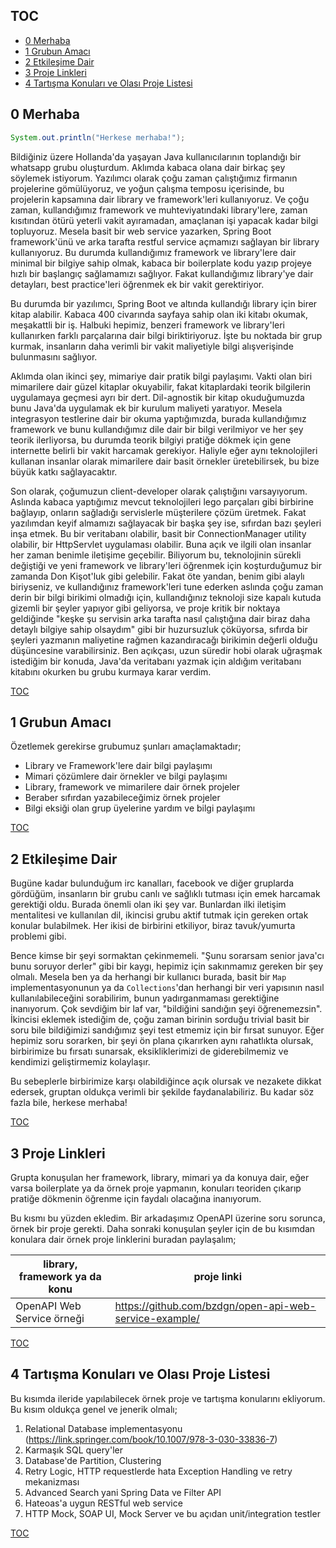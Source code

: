 TOC
---
- [0 Merhaba](#0-merhaba) <br/>
- [1 Grubun Amacı](#1-grubun-amacı) <br/>
- [2 Etkileşime Dair](#2-etkileşime-dair) <br/>
- [3 Proje Linkleri](#3-proje-linkleri)  <br/>
- [4 Tartışma Konuları ve Olası Proje Listesi](#4-tartışma-konuları-ve-olası-proje-listesi) <br/>


 0 Merhaba
----------
```java
System.out.println("Herkese merhaba!");
```

Bildiğiniz üzere Hollanda'da yaşayan Java kullanıcılarının toplandığı bir whatsapp grubu oluşturdum. Aklımda kabaca olana dair birkaç şey söylemek istiyorum. Yazılımcı olarak çoğu zaman çalıştığımız firmanın projelerine gömülüyoruz, ve yoğun çalışma temposu içerisinde, bu projelerin kapsamına dair library ve framework'leri kullanıyoruz. Ve çoğu zaman, kullandığımız framework ve muhteviyatındaki library'lere, zaman kısıtından ötürü yeterli vakit ayıramadan, amaçlanan işi yapacak kadar bilgi topluyoruz. Mesela basit bir web service yazarken, Spring Boot framework'ünü ve arka tarafta restful service açmamızı sağlayan bir library kullanıyoruz. Bu durumda kullandığımız framework ve library'lere dair minimal bir bilgiye sahip olmak, kabaca bir boilerplate kodu yazıp projeye hızlı bir başlangıç sağlamamızı sağlıyor. Fakat kullandığımız library'ye dair detayları, best practice'leri öğrenmek ek bir vakit gerektiriyor.

Bu durumda bir yazılımcı, Spring Boot ve altında kullandığı library için birer kitap alabilir. Kabaca 400 civarında sayfaya sahip olan iki kitabı okumak, meşakattli bir iş. Halbuki hepimiz, benzeri framework ve library'leri kullanırken farklı parçalarına dair bilgi biriktiriyoruz. İşte bu noktada bir grup kurmak, insanların daha verimli bir vakit maliyetiyle bilgi alışverişinde bulunmasını sağlıyor.

Aklımda olan ikinci şey, mimariye dair pratik bilgi paylaşımı. Vakti olan biri mimarilere dair güzel kitaplar okuyabilir, fakat kitaplardaki teorik bilgilerin uygulamaya geçmesi ayrı bir dert. Dil-agnostik bir kitap okuduğumuzda bunu Java'da uygulamak ek bir kurulum maliyeti yaratıyor. Mesela integrasyon testlerine dair bir okuma yaptığımızda, burada kullandığımız framework ve bunu kullandığımız dile dair bir bilgi verilmiyor ve her şey teorik ilerliyorsa, bu durumda teorik bilgiyi pratiğe dökmek için gene internette belirli bir vakit harcamak gerekiyor. Haliyle eğer aynı teknolojileri kullanan insanlar olarak mimarilere dair basit örnekler üretebilirsek, bu bize büyük katkı sağlayacaktır.

Son olarak, çoğumuzun client-developer olarak çalıştığını varsayıyorum. Aslında kabaca yaptığımız mevcut teknolojileri lego parçaları gibi birbirine bağlayıp, onların sağladığı servislerle müşterilere çözüm üretmek. Fakat yazılımdan keyif almamızı sağlayacak bir başka şey ise, sıfırdan bazı şeyleri inşa etmek. Bu bir veritabanı olabilir, basit bir ConnectionManager utility olabilir, bir HttpServlet uygulaması olabilir. Buna açık ve ilgili olan insanlar her zaman benimle iletişime geçebilir. Biliyorum bu, teknolojinin sürekli değiştiği ve yeni framework ve library'leri öğrenmek için koşturduğumuz bir zamanda Don Kişot'luk gibi gelebilir. Fakat öte yandan, benim gibi alaylı biriyseniz, ve kullandığınız framework'leri tune ederken aslında çoğu zaman derin bir bilgi birikimi olmadığı için, kullandığınız teknoloji size kapalı kutuda gizemli bir şeyler yapıyor gibi geliyorsa, ve proje kritik bir noktaya geldiğinde "keşke şu servisin arka tarafta nasıl çalıştığına dair biraz daha detaylı bilgiye sahip olsaydım" gibi bir huzursuzluk çöküyorsa, sıfırda bir şeyleri yazmanın maliyetine rağmen kazandıracağı birikimin değerli olduğu düşüncesine varabilirsiniz. Ben açıkçası, uzun süredir hobi olarak uğraşmak istediğim bir konuda, Java'da veritabanı yazmak için aldığım veritabanı kitabını okurken bu grubu kurmaya karar verdim.


[TOC](#toc)


 1 Grubun Amacı
---------------

Özetlemek gerekirse grubumuz şunları amaçlamaktadır;

- Library ve Framework'lere dair bilgi paylaşımı
- Mimari çözümlere dair örnekler ve bilgi paylaşımı
- Library, framework ve mimarilere dair örnek projeler
- Beraber sıfırdan yazabileceğimiz örnek projeler
- Bilgi eksiği olan grup üyelerine yardım ve bilgi paylaşımı


[TOC](#toc)


 2 Etkileşime Dair
------------------

Bugüne kadar bulunduğum irc kanalları, facebook ve diğer gruplarda gördüğüm, insanların bir grubu canlı ve sağlıklı tutması için emek harcamak gerektiği oldu. Burada önemli olan iki şey var. Bunlardan ilki iletişim mentalitesi ve kullanılan dil, ikincisi grubu aktif tutmak için gereken ortak konular bulabilmek. Her ikisi de birbirini etkiliyor, biraz tavuk/yumurta problemi gibi.

Bence kimse bir şeyi sormaktan çekinmemeli. "Şunu sorarsam senior java'cı bunu soruyor derler" gibi bir kaygı, hepimiz için sakınmamız gereken bir şey olmalı. Mesela ben ya da herhangi bir kullanıcı burada, basit bir `Map` implementasyonunun ya da `Collections`'dan herhangi bir veri yapısının nasıl kullanılabileceğini sorabilirim, bunun yadırganmaması gerektiğine inanıyorum. Çok sevdiğim bir laf var, "bildiğini sandığın şeyi öğrenemezsin". İkincisi eklemek istediğim de, çoğu zaman birinin sorduğu trivial basit bir soru bile bildiğimizi sandığımız şeyi test etmemiz için bir fırsat sunuyor. Eğer hepimiz soru sorarken, bir şeyi ön plana çıkarırken aynı rahatlıkta olursak, birbirimize bu fırsatı sunarsak, eksikliklerimizi de giderebilmemiz ve kendimizi geliştirmemiz kolaylaşır. 

Bu sebeplerle birbirimize karşı olabildiğince açık olursak ve nezakete dikkat edersek, gruptan oldukça verimli bir şekilde faydanalabiliriz. Bu kadar söz fazla bile, herkese merhaba!


[TOC](#toc)


 3 Proje Linkleri
-----------------

Grupta konuşulan her framework, library, mimari ya da konuya dair, eğer varsa boilerplate ya da örnek proje yapmanın, konuları teoriden çıkarıp pratiğe dökmenin öğrenme için faydalı olacağına inanıyorum.

Bu kısmı bu yüzden ekledim. Bir arkadaşımız OpenAPI üzerine soru sorunca, örnek bir proje gerekti. Daha sonraki konuşulan şeyler için de bu kısımdan konulara dair örnek proje linklerini buradan paylaşalım;

| library, framework ya da konu | proje linki |
| ----------------------------- | ----------- |
| OpenAPI Web Service örneği    | https://github.com/bzdgn/open-api-web-service-example/ |


[TOC](#toc)


 4 Tartışma Konuları ve Olası Proje Listesi
-------------------------------------------

Bu kısımda ileride yapılabilecek örnek proje ve tartışma konularını ekliyorum. Bu kısım oldukça genel ve jenerik olmalı;

1. Relational Database implementasyonu (https://link.springer.com/book/10.1007/978-3-030-33836-7)
2. Karmaşık SQL query'ler
3. Database'de Partition, Clustering
4. Retry Logic, HTTP requestlerde hata Exception Handling ve retry mekanizması
5. Advanced Search yani Spring Data ve Filter API
6. Hateoas'a uygun RESTful web service
7. HTTP Mock, SOAP UI, Mock Server ve bu açıdan unit/integration testler


[TOC](#toc)

